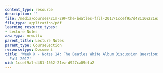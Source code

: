 ```yaml
---
content_type: resource
description: ''
file: /media/courses/21m-299-the-beatles-fall-2017/1ccef9a7d481166221ead927ca09efa2_MIT21M_299F17_Notes14.pdf
file_type: application/pdf
learning_resource_types:
- Lecture Notes
ocw_type: OCWFile
parent_title: Lecture Notes
parent_type: CourseSection
resourcetype: Document
title: 'Week X - Notes 14: The Beatles White Album Discussion Questions - 21M.299
  Fall 2017'
uid: 1ccef9a7-d481-1662-21ea-d927ca09efa2
---
```

